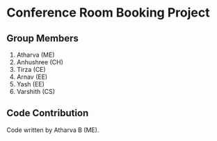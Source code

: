 # Conference Room Booking Project

## Group Members
1. Atharva (ME)  
2. Anhushree (CH)  
3. Tirza (CE)  
4. Arnav (EE)  
5. Yash (EE)  
6. Varshith (CS)

## Code Contribution
Code written by Atharva B (ME).

